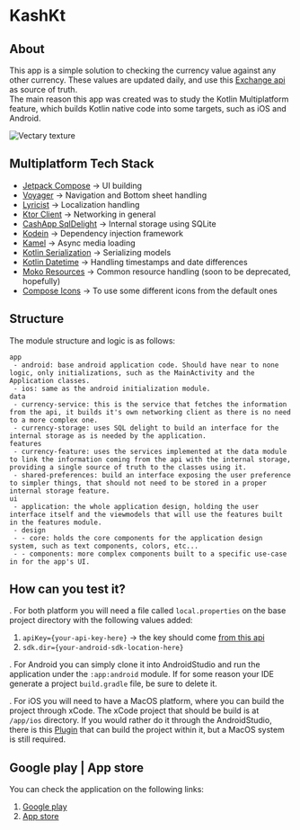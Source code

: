 # KashKt
## About
This app is a simple solution to checking the currency value against any other currency. These values are updated daily, and use this [Exchange api](https://www.exchangerate-api.com/) as source of truth.  
The main reason this app was created was to study the Kotlin Multiplatform feature, which builds Kotlin native code into some targets, such as iOS and Android.

![Vectary texture](https://github.com/williankl/accountkt/assets/57682159/5f9e2fbf-d7e5-4010-afb4-18e57b17c00e)


## Multiplatform Tech Stack
- [Jetpack Compose](https://github.com/JetBrains/compose-multiplatform) -> UI building
- [Voyager](https://github.com/adrielcafe/voyager) -> Navigation and Bottom sheet handling
- [Lyricist](https://github.com/adrielcafe/lyricist) -> Localization handling
- [Ktor Client](https://ktor.io/docs/welcome.html) -> Networking in general
- [CashApp SqlDelight](https://github.com/cashapp/sqldelight) -> Internal storage using SQLite
- [Kodein](https://github.com/kosi-libs/Kodein) -> Dependency injection framework
- [Kamel](https://github.com/Kamel-Media/Kamel) -> Async media loading
- [Kotlin Serialization](https://github.com/Kotlin/kotlinx.serialization) -> Serializing models
- [Kotlin Datetime](https://github.com/Kotlin/kotlinx-datetime) -> Handling timestamps and date differences
- [Moko Resources](https://github.com/icerockdev/moko-resources) -> Common resource handling (soon to be deprecated, hopefully)
- [Compose Icons](https://github.com/DevSrSouza/compose-icons) -> To use some different icons from the default ones

## Structure
The module structure and logic is as follows:
```
app
 - android: base android application code. Should have near to none logic, only initializations, such as the MainActivity and the Application classes.
 - ios: same as the android initialization module.
data
 - currency-service: this is the service that fetches the information from the api, it builds it's own networking client as there is no need to a more complex one.
 - currency-storage: uses SQL delight to build an interface for the internal storage as is needed by the application.
features
 - currency-feature: uses the services implemented at the data module to link the information coming from the api with the internal storage, providing a single source of truth to the classes using it.
 - shared-preferences: build an interface exposing the user preference to simpler things, that should not need to be stored in a proper internal storage feature.
ui
 - application: the whole application design, holding the user interface itself and the viewmodels that will use the features built in the features module.
 - design
 - - core: holds the core components for the application design system, such as text components, colors, etc...
 - - components: more complex components built to a specific use-case in for the app's UI.
```
## How can you test it?
. For both platform you will need a file called `local.properties` on the base project directory with the following values added:
1. `apiKey={your-api-key-here}` -> the key should come [from this api](https://www.exchangerate-api.com/)
2. `sdk.dir={your-android-sdk-location-here}`

. For Android you can simply clone it into AndroidStudio and run the application under the `:app:android` module. If for some reason your IDE generate a project `build.gradle` file, be sure to delete it.

. For iOS you will need to have a MacOS platform, where you can build the project through xCode. The xCode project that should be build is at `/app/ios` directory. If you would rather do it through the AndroidStudio, there is this [Plugin](https://plugins.jetbrains.com/plugin/14936-kotlin-multiplatform-mobile) that can build the project within it, but a MacOS system is still required.

## Google play | App store
You can check the application on the following links:
1. [Google play](https://play.google.com/store/apps/details?id=williankl.accountkt)
2. [App store](https://apps.apple.com/us/app/kash-kt/id6477299485)
